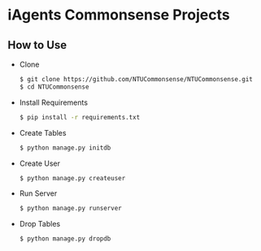 # iAgents Commonsense Projects

## How to Use

* Clone

  ``` bash
  $ git clone https://github.com/NTUCommonsense/NTUCommonsense.git
  $ cd NTUCommonsense
  ```

* Install Requirements

  ``` bash
  $ pip install -r requirements.txt
  ```

* Create Tables

  ``` bash
  $ python manage.py initdb
  ```

* Create User

  ``` bash
  $ python manage.py createuser
  ```

* Run Server

  ``` bash
  $ python manage.py runserver
  ```

* Drop Tables

  ``` bash
  $ python manage.py dropdb
  ```
